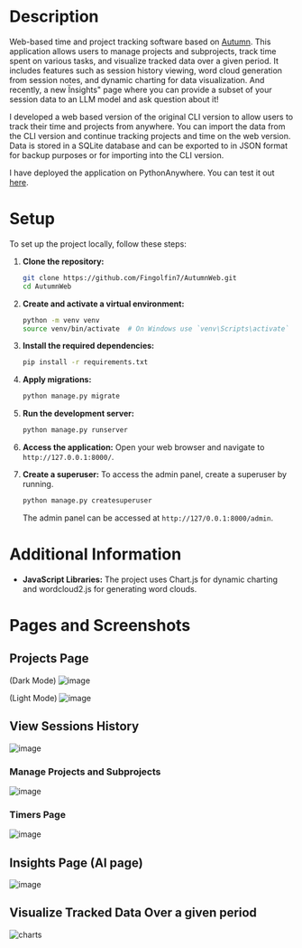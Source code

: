 # Description

Web-based time and project tracking software based on [Autumn](https://github.com/Fingolfin7/Autumn). 
This application allows users to manage projects and subprojects, track time spent on various tasks, 
and visualize tracked data over a given period. It includes features such as session history viewing, 
word cloud generation from session notes, and dynamic charting for data visualization. And recently, a 
new Ïnsights" page where you can provide a subset of your session data to an LLM model and ask question about it!

I developed a web based version of the original CLI version to allow users to track their time and projects from anywhere. 
You can import the data from the CLI version and continue tracking projects and time on the web version. 
Data is stored in a SQLite database and can be exported to in JSON format for backup purposes or for importing into the CLI version.

I have deployed the application on PythonAnywhere. You can test it out [here](http://fingolfin7.pythonanywhere.com/).

# Setup

To set up the project locally, follow these steps:

1. **Clone the repository:**
    ```sh
    git clone https://github.com/Fingolfin7/AutumnWeb.git
    cd AutumnWeb
    ```

2. **Create and activate a virtual environment:**
    ```sh
    python -m venv venv
    source venv/bin/activate  # On Windows use `venv\Scripts\activate`
    ```

3. **Install the required dependencies:**
    ```sh
    pip install -r requirements.txt
    ```

4. **Apply migrations:**
    ```sh
    python manage.py migrate
    ```

5. **Run the development server:**
    ```sh
    python manage.py runserver
    ```

6. **Access the application:**
    Open your web browser and navigate to `http://127.0.0.1:8000/`.

7. **Create a superuser:**
    To access the admin panel, create a superuser by running.
    ```sh
    python manage.py createsuperuser
    ```
    The admin panel can be accessed at `http://127/0.0.1:8000/admin`.

# Additional Information

- **JavaScript Libraries:** The project uses Chart.js for dynamic charting and wordcloud2.js for generating word clouds.

# Pages and Screenshots

## Projects Page
(Dark Mode)
![image](https://github.com/user-attachments/assets/dc04d27d-8665-4cab-af84-9c72ede1cd57)

(Light Mode)
![image](https://github.com/user-attachments/assets/d8e30b80-44f1-48ae-b5cf-5b5726e3ffe4)

## View Sessions History
![image](https://github.com/user-attachments/assets/ef04676e-363c-4c71-b305-99870eeb0f7a)


### Manage Projects and Subprojects

![image](https://github.com/user-attachments/assets/3aa4e01f-d66f-42d3-ad9a-0b7ff5495805)


### Timers Page
![image](https://github.com/user-attachments/assets/ed9a3e5f-ad4d-48d5-9a90-cd38548dea7f)

## Insights Page (AI page)

![image](https://github.com/user-attachments/assets/b9b7bc73-b61b-4a7c-abb7-c78dfb7c2818)


## Visualize Tracked Data Over a given period
![charts](https://github.com/user-attachments/assets/23cc10d5-e5f1-421d-a1cb-8b45521d45fc)
